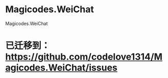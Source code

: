 # Magicodes.WeiChat
Magicodes.WeiChat
# 已迁移到：https://github.com/codelove1314/Magicodes.WeiChat/issues
